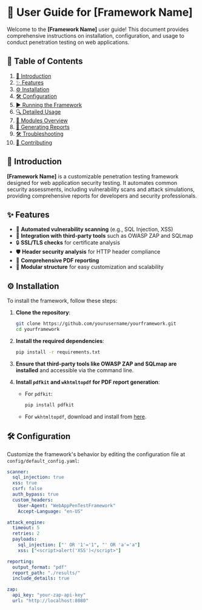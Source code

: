 # 🔐 User Guide for **[Framework Name]**

Welcome to the **[Framework Name]** user guide! This document provides comprehensive instructions on installation, configuration, and usage to conduct penetration testing on web applications. 

## 📑 Table of Contents
1. [📘 Introduction](#introduction)
2. [✨ Features](#features)
3. [⚙️ Installation](#installation)
4. [🛠️ Configuration](#configuration)
5. [▶️ Running the Framework](#running-the-framework)
6. [🔍 Detailed Usage](#detailed-usage)
7. [🧩 Modules Overview](#modules-overview)
8. [📄 Generating Reports](#generating-reports)
9. [🛠️ Troubleshooting](#troubleshooting)
10. [🤝 Contributing](#contributing)

## 📘 Introduction
**[Framework Name]** is a customizable penetration testing framework designed for web application security testing. It automates common security assessments, including vulnerability scans and attack simulations, providing comprehensive reports for developers and security professionals.

## ✨ Features
- 🚀 **Automated vulnerability scanning** (e.g., SQL Injection, XSS)
- 🔌 **Integration with third-party tools** such as OWASP ZAP and SQLmap
- 🔒 **SSL/TLS checks** for certificate analysis
- 🛡️ **Header security analysis** for HTTP header compliance
- 📄 **Comprehensive PDF reporting**
- 🔧 **Modular structure** for easy customization and scalability

## ⚙️ Installation
To install the framework, follow these steps:

1. **Clone the repository**:
    ```bash
    git clone https://github.com/yourusername/yourframework.git
    cd yourframework
    ```

2. **Install the required dependencies**:
    ```bash
    pip install -r requirements.txt
    ```

3. **Ensure that third-party tools like OWASP ZAP and SQLmap are installed** and accessible via the command line.

4. **Install `pdfkit` and `wkhtmltopdf` for PDF report generation**:
    - For `pdfkit`:
      ```bash
      pip install pdfkit
      ```
    - For `wkhtmltopdf`, download and install from [here](https://wkhtmltopdf.org/downloads.html).

## 🛠️ Configuration
Customize the framework's behavior by editing the configuration file at `config/default_config.yaml`:

```yaml
scanner:
  sql_injection: true
  xss: true
  csrf: false
  auth_bypass: true
  custom_headers:
    User-Agent: "WebAppPenTestFramework"
    Accept-Language: "en-US"

attack_engine:
  timeout: 5
  retries: 2
  payloads:
    sql_injection: ["' OR '1'='1", "' OR 'a'='a"]
    xss: ["<script>alert('XSS')</script>"]

reporting:
  output_format: "pdf"
  report_path: "./results/"
  include_details: true

zap:
  api_key: "your-zap-api-key"
  url: "http://localhost:8080"
